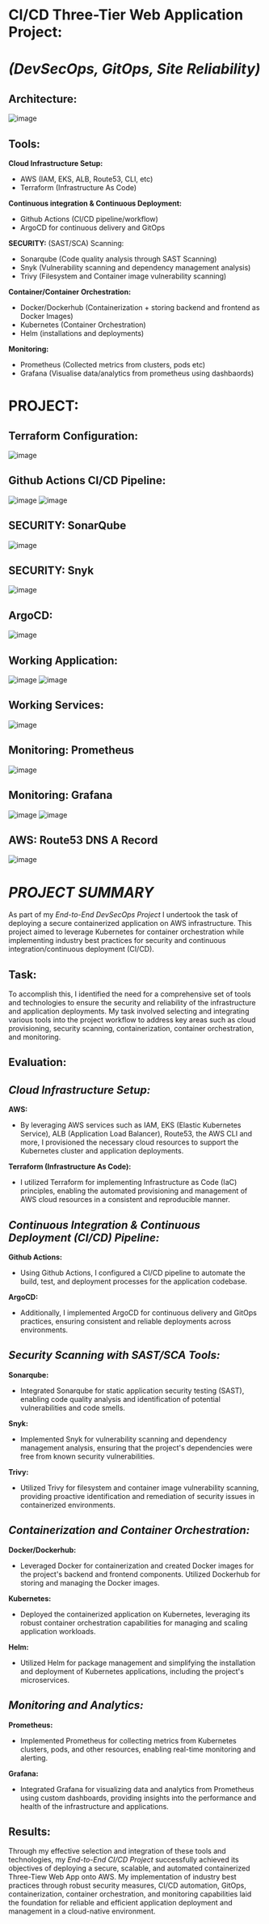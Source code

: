 # CI/CD **Three-Tier Web Application** Project: 
# *(DevSecOps, GitOps, Site Reliability)*
## **Architecture:**
![image](https://github.com/CloudHirsi/AWS-CICD-PROJECT/assets/153539293/89174459-dee8-45af-8a48-61a1218c6fa5)


## Tools: 

**Cloud Infrastructure Setup:**
- AWS (IAM, EKS, ALB, Route53, CLI, etc)
- Terraform (Infrastructure As Code)

**Continuous integration & Continuous Deployment:**
- Github Actions (CI/CD pipeline/workflow)
- ArgoCD for continuous delivery and GitOps

**SECURITY:** (SAST/SCA) Scanning:
 - Sonarqube (Code quality analysis through SAST Scanning)
 - Snyk (Vulnerability scanning and dependency management analysis)
 - Trivy (Filesystem and Container image vulnerability scanning)

**Container/Container Orchestration:**
- Docker/Dockerhub (Containerization + storing backend and frontend as Docker Images)
- Kubernetes (Container Orchestration)
- Helm (installations and deployments)

**Monitoring:**
- Prometheus (Collected metrics from clusters, pods etc)
- Grafana (Visualise data/analytics from prometheus using dashbaords)

# PROJECT:

## Terraform Configuration:
![image](https://github.com/CloudHirsi/AWS-K8-CICD/assets/153539293/08efd049-6bb1-4f7d-bf5e-70a0033a7e2d)

## Github Actions CI/CD Pipeline:
![image](https://github.com/CloudHirsi/AWS-K8-CICD/assets/153539293/0c03cd97-1072-420f-a8b3-d92c80dc305b)
![image](https://github.com/CloudHirsi/AWS-K8-CICD/assets/153539293/3437324c-08f5-450c-a2b7-d65797e55414)

## SECURITY: SonarQube
![image](https://github.com/CloudHirsi/AWS-K8-CICD/assets/153539293/069c012f-7404-4621-994b-deb0abf48b15)

## SECURITY: Snyk
![image](https://github.com/CloudHirsi/AWS-K8-CICD/assets/153539293/8351d170-fb5d-4d11-99ea-e037c3f44f62)

## ArgoCD:
![image](https://github.com/CloudHirsi/AWS-K8-CICD/assets/153539293/18e93b51-4d56-4a69-a18d-e69752234f86)

## Working Application:
![image](https://github.com/CloudHirsi/AWS-K8-CICD/assets/153539293/ece97ea3-b3b5-47fd-8559-f6a60c40530f)
![image](https://github.com/CloudHirsi/AWS-K8-CICD/assets/153539293/d756eb99-d43d-422e-857b-0f547c68b8ee)

## Working Services:
![image](https://github.com/CloudHirsi/AWS-K8-CICD/assets/153539293/6c9b492b-4960-4bb7-b1a5-7f24959a9ba5)

## Monitoring: Prometheus
![image](https://github.com/CloudHirsi/AWS-K8-CICD/assets/153539293/f9a187f1-8c2b-4948-be96-40d0129ddce2)

## Monitoring: Grafana
![image](https://github.com/CloudHirsi/AWS-K8-CICD/assets/153539293/91f6f691-577e-4eb1-aeaf-4421b4c01138)
![image](https://github.com/CloudHirsi/AWS-K8-CICD/assets/153539293/db6e0e4e-233f-4dfb-9620-6e7209954c96)

## AWS: Route53 DNS A Record
![image](https://github.com/CloudHirsi/AWS-K8-CICD/assets/153539293/9c887ac5-3ff5-4a9a-bef5-3f3be3163cfb)

# *PROJECT SUMMARY*

As part of my *End-to-End DevSecOps Project* I undertook the task of deploying a secure containerized application on AWS infrastructure. This project aimed to leverage Kubernetes for container orchestration while implementing industry best practices for security and continuous integration/continuous deployment (CI/CD).

## **Task:**
To accomplish this, I identified the need for a comprehensive set of tools and technologies to ensure the security and reliability of the infrastructure and application deployments. My task involved selecting and integrating various tools into the project workflow to address key areas such as cloud provisioning, security scanning, containerization, container orchestration, and monitoring.

## **Evaluation:**

## *Cloud Infrastructure Setup:*
**AWS:**
- By leveraging AWS services such as IAM, EKS (Elastic Kubernetes Service), ALB (Application Load Balancer), Route53, the AWS CLI and more, I provisioned the necessary cloud resources to support the Kubernetes cluster and application deployments.

**Terraform (Infrastructure As Code):**
- I utilized Terraform for implementing Infrastructure as Code (IaC) principles, enabling the automated provisioning and management of AWS cloud resources in a consistent and reproducible manner.

## *Continuous Integration & Continuous Deployment (CI/CD) Pipeline:*
**Github Actions:**
- Using Github Actions, I configured a CI/CD pipeline to automate the build, test, and deployment processes for the application codebase.
  
**ArgoCD:**
- Additionally, I implemented ArgoCD for continuous delivery and GitOps practices, ensuring consistent and reliable deployments across environments.

## *Security Scanning with SAST/SCA Tools:*

**Sonarqube:**
- Integrated Sonarqube for static application security testing (SAST), enabling code quality analysis and identification of potential vulnerabilities and code smells.
  
**Snyk:**
- Implemented Snyk for vulnerability scanning and dependency management analysis, ensuring that the project's dependencies were free from known security vulnerabilities.

**Trivy:**
- Utilized Trivy for filesystem and container image vulnerability scanning, providing proactive identification and remediation of security issues in containerized environments.

## *Containerization and Container Orchestration:*

**Docker/Dockerhub:**
- Leveraged Docker for containerization and created Docker images for the project's backend and frontend components. Utilized Dockerhub for storing and managing the Docker images.

**Kubernetes:**
- Deployed the containerized application on Kubernetes, leveraging its robust container orchestration capabilities for managing and scaling application workloads.

**Helm:**
- Utilized Helm for package management and simplifying the installation and deployment of Kubernetes applications, including the project's microservices.

## *Monitoring and Analytics:*

**Prometheus:** 
- Implemented Prometheus for collecting metrics from Kubernetes clusters, pods, and other resources, enabling real-time monitoring and alerting.

**Grafana:**
- Integrated Grafana for visualizing data and analytics from Prometheus using custom dashboards, providing insights into the performance and health of the infrastructure and applications.

## **Results:**
Through my effective selection and integration of these tools and technologies, my *End-to-End CI/CD Project*  successfully achieved its objectives of deploying a secure, scalable, and automated containerized Three-Tiew Web App onto AWS. My implementation of industry best practices through robust security measures, CI/CD automation, GitOps, containerization, container orchestration, and monitoring capabilities laid the foundation for reliable and efficient application deployment and management in a cloud-native environment.















